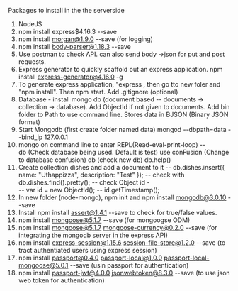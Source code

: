 Packages to install in the the serverside 
1. NodeJS
2. npm install express$4.16.3 --save
3. npm install morgan@1.9.0 --save (for logging)
4. npm install body-parser@1.18.3 --save
5. Use postman to check API. can also send body ->json for put and post requests.
6. Express generator to quickly scaffold out an express application. npm install express-generator@4.16.0 -g
7. To generate express application, "express <appname>, then go tto new foler and "npm install". Then npm start. Add .gitignore (optional)
8. Database - install mongo db (document based -- documents -> collection -> database). Add ObjectId if not given to documents. Add bin folder to Path to use command line. Stores data in BJSON (Binary JSON format)
9. Start Mongodb (first create folder named data) mongod --dbpath=data --bind_ip 127.0.0.1
10. mongo on command line to enter REPL(Read-eval-print-loop) --      
    db (Check database being used. Default is test)
     use conFusion (Change to database confusion)
     db (check new db)
     db.help()
11. Create collection dishes and add a document to it --    db.dishes.insert({ name: "Uthappizza", description: "Test" });
    -- check with db.dishes.find().pretty();
    -- check Object id -         
        -- var id = new ObjectId();
        -- id.getTimestamp();
12. In new folder (node-mongo), npm init and npm install mongodb@3.0.10 --save
13. Install npm install assert@1.4.1 --save to check for true/false values.
14. npm install mongoose@5.1.7 --save (for mongoogse ODM)
15. npm install mongoose@5.1.7 mongoose-currency@0.2.0 --save (for integrating the mongodb server in the express API)
16. npm install express-session@1.15.6 session-file-store@1.2.0 --save (to tract authentiated users using express session)
17. npm install passport@0.4.0 passport-local@1.0.0 passport-local-mongoose@5.0.1 --save (usin passport for authentication)
18. npm install passport-jwt@4.0.0 jsonwebtoken@8.3.0 --save (to use json web token for authentication)
